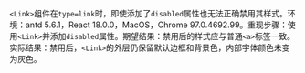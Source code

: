 `<Link>`组件在`type=link`时，即使添加了`disabled`属性也无法正确禁用其样式。环境：antd 5.6.1，React 18.0.0，MacOS，Chrome 97.0.4692.99。重现步骤：使用`<Link>`并添加`disabled`属性。期望结果：禁用后的样式应与普通`<a>`标签一致。实际结果：禁用后，`<Link>`的外层仍保留默认边框和背景色，内部字体颜色未变为灰色。
